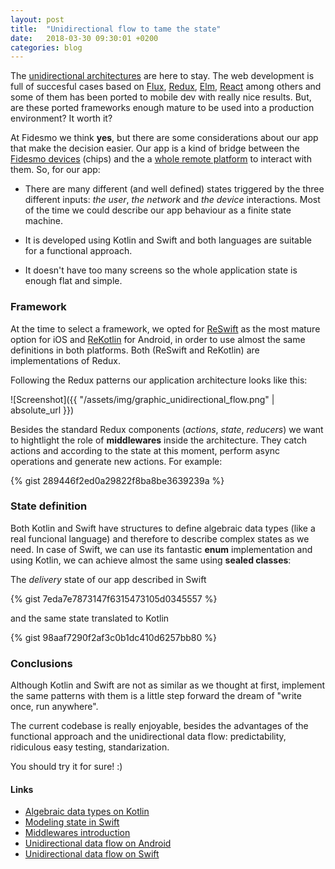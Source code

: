 ```yaml
---
layout: post
title:  "Unidirectional flow to tame the state"
date:   2018-03-30 09:30:01 +0200
categories: blog
---
```


The [unidirectional architectures](https://staltz.com/unidirectional-user-interface-architectures.html) are here to stay. The web development is full of succesful cases based on [Flux](https://facebook.github.io/flux/), [Redux](https://redux.js.org/), [Elm](http://elm-lang.org/), [React](https://reactjs.org/) among others and some of them has been ported to mobile dev with really nice results. But, are these ported frameworks enough mature to be used into a production environment? It worth it?

At Fidesmo we think **yes**, but there are some considerations about our app that make the decision easier. Our app is a kind of bridge between the [Fidesmo devices](https://developer.fidesmo.com/javacard) (chips) and the a [whole remote platform](https://developer.fidesmo.com/architecture) to interact with them. So, for our app:

- There are many different (and well defined) states triggered by the three different inputs: *the user*, *the network* and *the device* interactions. Most of the time we could describe our app behaviour as a finite state machine.

- It is developed using Kotlin and Swift and both languages are suitable for a functional approach.

- It doesn't have too many screens so the whole application state is enough flat and simple.

### Framework

At the time to select a framework, we opted for [ReSwift](https://github.com/ReSwift/ReSwift) as the most mature option for iOS and [ReKotlin](https://github.com/ReKotlin/ReKotlin) for Android, in order to use almost the same definitions in both platforms. Both (ReSwift and ReKotlin) are implementations of Redux.

Following the Redux patterns our application architecture looks like this:

![Screenshot]({{ "/assets/img/graphic_unidirectional_flow.png" | absolute_url }})

Besides the standard Redux components (_actions_, _state_, _reducers_) we want to hightlight the role of **middlewares** inside the architecture. They catch actions and according to the state at this moment, perform async operations and generate new actions. For example:

{% gist 289446f2ed0a29822f8ba8be3639239a %}

### State definition

Both Kotlin and Swift have structures to define algebraic data types (like a real funcional language) and therefore to describe complex states as we need. In case of Swift, we can use its fantastic **enum** implementation and using Kotlin, we can achieve almost the same using **sealed classes**:

The _delivery_ state of our app described in Swift

{% gist 7eda7e7873147f6315473105d0345557 %}

and the same state translated to Kotlin

{% gist 98aaf7290f2af3c0b1dc410d6257bb80 %}

### Conclusions

Although Kotlin and Swift are not as similar as we thought at first, implement the same patterns with them is a little step forward the dream of "write once, run anywhere".

The current codebase is really enjoyable, besides the advantages of the functional approach and the unidirectional data flow: predictability, ridiculous easy testing, standarization.

You should try it for sure! :)

#### Links

- [Algebraic data types on Kotlin](https://medium.com/car2godevs/kotlin-adt-74472319962a)
- [Modeling state in Swift](https://www.swiftbysundell.com/posts/modelling-state-in-swift)
- [Middlewares introduction](https://medium.com/@jacobp100/you-arent-using-redux-middleware-enough-94ffe991e6)
- [Unidirectional data flow on Android](https://proandroiddev.com/unidirectional-data-flow-on-android-the-blog-post-part-1-cadcf88c72f5)
- [Unidirectional data flow on Swift](https://academy.realm.io/posts/benji-encz-unidirectional-data-flow-swift/)
